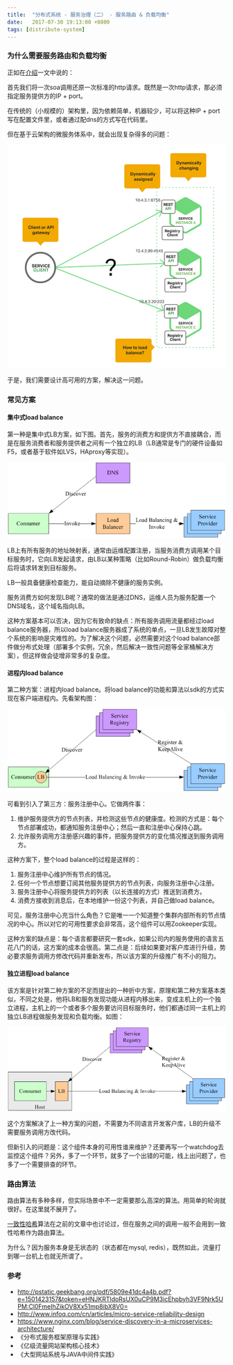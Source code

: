 ```yaml
---
title:  "分布式系统 - 服务治理（二） - 服务路由 & 负载均衡"
date:   2017-07-30 19:13:00 +0800
tags: [distribute-system]
---
```


### 为什么需要服务路由和负载均衡

正如在[介绍](2017/07/26/distributed-system-00-index.html)一文中说的：

首先我们将一次soa调用还原一次标准的http请求。既然是一次http请求，那必须指定服务提供方的IP + port。

在传统的（小规模的）架构里，因为依赖简单，机器较少，可以将这种IP + port写在配置文件里，或者通过配dns的方式写在代码里。

但在基于云架构的微服务体系中，就会出现复杂得多的问题：

![Alt](/images/load-balance.png)

于是，我们需要设计高可用的方案，解决这一问题。

### 常见方案

#### 集中式load balance

第一种是集中式LB方案，如下图。首先，服务的消费方和提供方不直接耦合，而是在服务消费者和服务提供者之间有一个独立的LB（LB通常是专门的硬件设备如F5，或者基于软件如LVS，HAproxy等实现）。

![Alt](/images/1125000.png)

LB上有所有服务的地址映射表，通常由运维配置注册，当服务消费方调用某个目标服务时，它向LB发起请求，由LB以某种策略（比如Round-Robin）做负载均衡后将请求转发到目标服务。

LB一般具备健康检查能力，能自动摘除不健康的服务实例。

服务消费方如何发现LB呢？通常的做法是通过DNS，运维人员为服务配置一个DNS域名，这个域名指向LB。

这种方案基本可以否决，因为它有致命的缺点：所有服务调用流量都经过load balance服务器，所以load balance服务器成了系统的单点，一旦LB发生故障对整个系统的影响是灾难性的。为了解决这个问题，必然需要对这个load balance部件做分布式处理（部署多个实例，冗余，然后解决一致性问题等全家桶解决方案），但这样做会徒增非常多的复杂度。

#### 进程内load balance

第二种方案：进程内load balance。将load balance的功能和算法以sdk的方式实现在客户端进程内。先看架构图：

![Alt](/images/1125001.png)

可看到引入了第三方：服务注册中心。它做两件事：

1. 维护服务提供方的节点列表，并检测这些节点的健康度。检测的方式是：每个节点部署成功，都通知服务注册中心；然后一直和注册中心保持心跳。
2. 允许服务调用方注册感兴趣的事件，把服务提供方的变化情况推送到服务调用方。

这种方案下，整个load balance的过程是这样的：

1. 服务注册中心维护所有节点的情况。
2. 任何一个节点想要订阅其他服务提供方的节点列表，向服务注册中心注册。
3. 服务注册中心将服务提供方的列表（以长连接的方式）推送到消费方。
4. 消费方接收到消息后，在本地维护一份这个列表，并自己做load balance。

可见，服务注册中心充当什么角色？它是唯一一个知道整个集群内部所有的节点情况的中心。所以对它的可用性要求会非常高，这个组件可以用Zookeeper实现。

这种方案的缺点是：每个语言都要研究一套sdk，如果公司内的服务使用的语言五花八门的话，这方案的成本会很高。第二点是：后续如果要对客户库进行升级，势必要求服务调用方修改代码并重新发布，所以该方案的升级推广有不小的阻力。

#### 独立进程load balance

该方案是针对第二种方案的不足而提出的一种折中方案，原理和第二种方案基本类似，不同之处是，他将LB和服务发现功能从进程内移出来，变成主机上的一个独立进程，主机上的一个或者多个服务要访问目标服务时，他们都通过同一主机上的独立LB进程做服务发现和负载均衡。如图：

![Alt](/images/1125002.png)

这个方案解决了上一种方案的问题，不需要为不同语言开发客户库，LB的升级不需要服务调用方改代码。

但新引入的问题是：这个组件本身的可用性谁来维护？还要再写一个watchdog去监控这个组件？另外，多了一个环节，就多了一个出错的可能，线上出问题了，也多了一个需要排查的环节。

### 路由算法

路由算法有多种多样，但实际场景中不一定需要那么高深的算法。用简单的轮询就很好。在这里就不展开了。

[一致性哈希](/2016/07/04/consistent-hashing.html)算法在之前的文章中也讨论过，但在服务之间的调用一般不会用到一致性哈希作为路由算法。

为什么？因为服务本身是无状态的（状态都在mysql, redis），既然如此，流量打到哪一台机上也就无所谓了。

### 参考

- http://pstatic.geekbang.org/pdf/5809e41dc4a4b.pdf?e=1501423157&token=eHNJKRTldoRsUX0uCP9M3icEhpbyh3VF9Nrk5UPM:Cl0FmeIhZikOV8Xx51mp8ibX8V0=
- http://www.infoq.com/cn/articles/micro-service-reliability-design
- https://www.nginx.com/blog/service-discovery-in-a-microservices-architecture/
- 《分布式服务框架原理与实践》
- 《亿级流量网站架构核心技术》
- 《大型网站系统与JAVA中间件实践》
